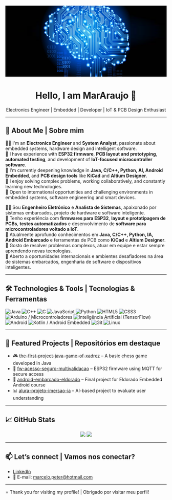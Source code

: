 <p align="center">
  <img src="https://github.com/MarAraujo/MarAraujo/blob/main/inteligencia-artificial.png" width="800" alt="Technology & Innovation"/>
</p>

<h1 align="center">Hello, I am MarAraujo 👋</h1>

<p align="center">
  Electronics Engineer | Embedded | Developer | IoT & PCB Design Enthusiast
</p>

---

## 🚀 About Me | Sobre mim

👨‍💻 I'm an **Electronics Engineer** and **System Analyst**, passionate about embedded systems, hardware design and intelligent software.  
🔧 I have experience with **ESP32 firmware**, **PCB layout and prototyping**, **automated testing**, and development of **IoT-focused microcontroller software**.  
🧠 I'm currently deepening knowledge in **Java, C/C++, Python, AI, Android Embedded**, and **PCB design tools** like **KiCad** and **Altium Designer**.  
🧩 I enjoy solving complex problems, working collaboratively, and constantly learning new technologies.  
📍 Open to international opportunities and challenging environments in embedded systems, software engineering and smart devices.

👨‍💻 Sou **Engenheiro Eletrônico** e **Analista de Sistemas**, apaixonado por sistemas embarcados, projeto de hardware e software inteligente.  
🔧 Tenho experiência com **firmwares para ESP32**, **layout e prototipagem de PCBs**, **testes automatizados** e desenvolvimento de **software para microcontroladores voltado a IoT**.  
🧠 Atualmente aprofundo conhecimentos em **Java, C/C++, Python, IA, Android Embarcado** e ferramentas de PCB como **KiCad** e **Altium Designer**.  
🧩 Gosto de resolver problemas complexos, atuar em equipe e estar sempre aprendendo novas tecnologias.  
📍 Aberto a oportunidades internacionais e ambientes desafiadores na área de sistemas embarcados, engenharia de software e dispositivos inteligentes.

---

## 🛠️ Technologies & Tools | Tecnologias & Ferramentas

<p align="left">
  <!-- Linguagens -->
  <img src="https://cdn.jsdelivr.net/gh/devicons/devicon/icons/java/java-original.svg" width="40" title="Java"/>
  <img src="https://cdn.jsdelivr.net/gh/devicons/devicon/icons/cplusplus/cplusplus-original.svg" width="40" title="C++"/>
  <img src="https://cdn.jsdelivr.net/gh/devicons/devicon/icons/c/c-original.svg" width="40" title="C"/>
  <img src="https://cdn.jsdelivr.net/gh/devicons/devicon/icons/javascript/javascript-original.svg" width="40" title="JavaScript"/>
  <img src="https://cdn.jsdelivr.net/gh/devicons/devicon/icons/python/python-original.svg" width="40" title="Python"/>

  <!-- Web -->
  <img src="https://cdn.jsdelivr.net/gh/devicons/devicon/icons/html5/html5-original.svg" width="40" title="HTML5"/>
  <img src="https://cdn.jsdelivr.net/gh/devicons/devicon/icons/css3/css3-original.svg" width="40" title="CSS3"/>

  <!-- Eletrônica / PCB / Microcontroladores -->
  <img src="https://cdn.jsdelivr.net/gh/devicons/devicon/icons/arduino/arduino-original.svg" width="40" title="Arduino / Microcontroladores"/>

  <!-- Inteligência Artificial -->
  <img src="https://cdn.jsdelivr.net/gh/devicons/devicon/icons/tensorflow/tensorflow-original.svg" width="40" title="Inteligência Artificial (TensorFlow)"/>

  <!-- Android e Android embarcado -->
  <img src="https://cdn.jsdelivr.net/gh/devicons/devicon/icons/android/android-original.svg" width="40" title="Android"/>
  <img src="https://cdn.jsdelivr.net/gh/devicons/devicon/icons/kotlin/kotlin-original.svg" width="40" title="Kotlin / Android Embedded"/>

  <!-- Git e Linux -->
  <img src="https://cdn.jsdelivr.net/gh/devicons/devicon/icons/git/git-original.svg" width="40" title="Git"/>
  <img src="https://cdn.jsdelivr.net/gh/devicons/devicon/icons/linux/linux-original.svg" width="40" title="Linux"/>
</p>


---

## 📌 Featured Projects | Repositórios em destaque

- 🎮 [the-first-project-java-game-of-xadrez](https://github.com/MarAraujo/the-first-project-java-game-of-xadrez) – A basic chess game developed in Java  
- 🤖 [fw-acesso-seguro-multivalidacao](https://github.com/MarAraujo/fw-acesso-seguro-multivalidacao) – ESP32 firmware using MQTT for secure access  
- 📱 [android-embarcado-eldorado](https://github.com/MarAraujo/android-embarcado-eldorado) – Final project for Eldorado Embedded Android course  
- 📊 [alura-projeto-imersao-ia](https://github.com/MarAraujo/alura-projeto-imersao-ia) – AI-based project to evaluate user understanding

---

## 📈 GitHub Stats

<p align="center">
  <img src="https://github-readme-stats.vercel.app/api?username=MarAraujo&show_icons=true&theme=tokyonight" height="150"/>
  <img src="https://github-readme-stats.vercel.app/api/top-langs/?username=MarAraujo&layout=compact&theme=tokyonight" height="150"/>
</p>

---

## 📫 Let’s connect | Vamos nos conectar?

- [LinkedIn](https://www.linkedin.com/in/mpoa)  
- 📧 E-mail: marcelo.peter@hotmail.com

---

⭐ Thank you for visiting my profile! | Obrigado por visitar meu perfil!

